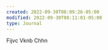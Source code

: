 ```yaml
---
created: 2022-09-30T08:09:26-05:00
modified: 2022-09-30T08:11:01-05:00
type: Journal
---
```


Fijvc
Vknb
Chhn
